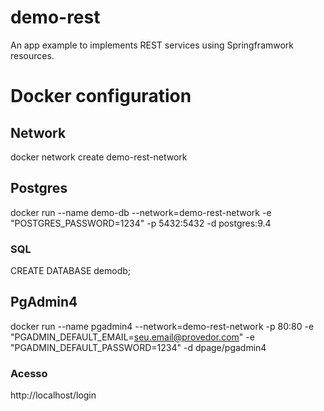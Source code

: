 # demo-rest
An app example to implements REST services using Springframwork resources.

# Docker configuration
## Network
docker network create demo-rest-network
## Postgres
docker run --name demo-db --network=demo-rest-network -e "POSTGRES_PASSWORD=1234" -p 5432:5432 -d postgres:9.4
### SQL
CREATE DATABASE demodb;
## PgAdmin4
docker run --name pgadmin4 --network=demo-rest-network -p 80:80 -e "PGADMIN_DEFAULT_EMAIL=seu.email@provedor.com" -e "PGADMIN_DEFAULT_PASSWORD=1234" -d dpage/pgadmin4
### Acesso
http://localhost/login
